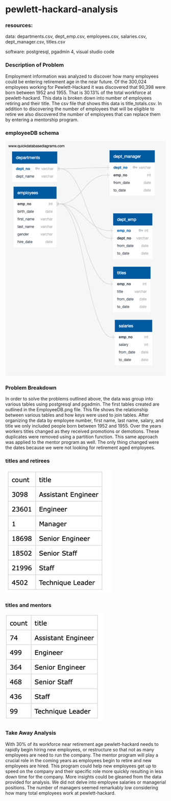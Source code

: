 # pewlett-hackard-analysis

### resources:

data: departments.csv, dept_emp.csv, employees.csv, salaries.csv, dept_manager.csv, titles.csv

software: postgresql, pgadmin 4, visual studio code

### Description of Problem 
Employment information was analyzed to discover how many employees could be entering retirement age in the near future. Of the 300,024 employees working for Pewlett-Hackard it was discovered that 90,398 were born between 1952 and 1955. That is 30.13% of the total workforce at pewlett-hackard. This data is broken down into number of employees retiring and their title. The csv file that shows this data is title_totals.csv. In addition to discovering the number of employees that will be eligible to retire we also discovered the number of employees that can replace them by entering a mentorship program. 
### employeeDB schema
![EmployeeDB Schema](EmployeeDB.png)

### Problem Breakdown
In order to solve the problems outlined above, the data was group into various tables using postgresql and pgadmin. The first tables created are outlined in the EmployeeDB.png file. This file shows the relationship between various tables and how keys were used to join tables. After organizing the data by employee number, first name, last name, salary, and title we only included people born between 1952 and 1955. Over the years workers titles changed as they received promotions or demotions. These duplicates were removed using a partition function. This same approach was applied to the mentor program as well. The only thing changed were the dates because we were not looking for retirement aged employees.

### titles and retirees
![Titles and Retirees](title_totals.png)
### titles and mentors
![Titles and Mentors](mentor_totals.png)

### Take Away Analysis
With 30% of its workforce near retirement age pewlett-hackard needs to rapidly begin hiring new employees, or restructure so that not as many employees are need to run the company. The mentor program will play a crucial role in the coming years as employees begin to retire and new employees are hired. This program could help new employees get up to speed on the company and their specific role more quickly resulting in less down time for the company. More insights could be gleaned from the data provided for analysis. We did not delve into employee salaries or managerial positions. The number of managers seemed remarkably low considering how many total employees work at pewlett-hackard. 
